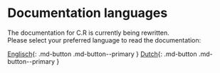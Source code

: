 # Documentation languages

The documentation for C.R is currently being rewritten.  
Please select your preferred language to read the documentation:

[Englisch](https://clubrescue.github.io/en){: .md-button .md-button--primary } [Dutch](https://clubrescue.github.io/nl){: .md-button .md-button--primary }